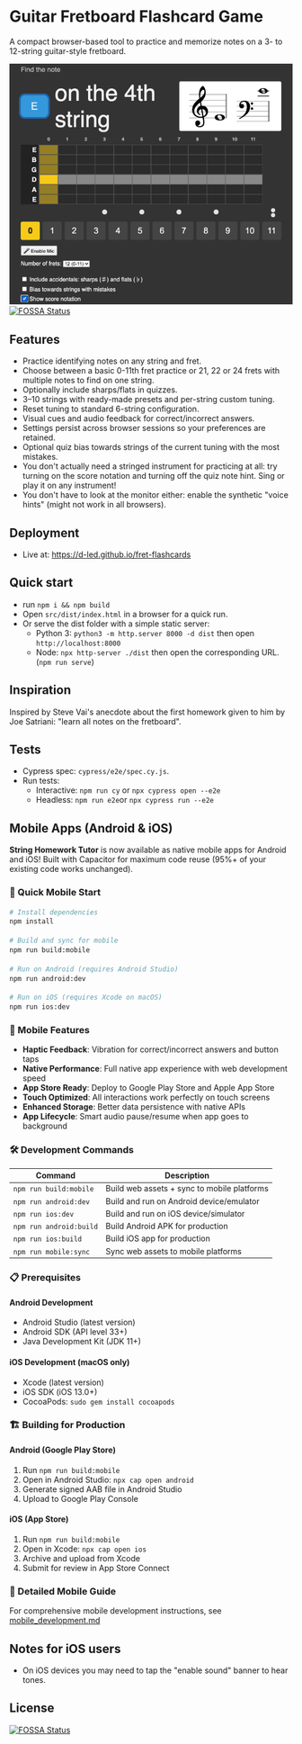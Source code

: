 # Guitar Fretboard Flashcard Game

A compact browser-based tool to practice and memorize notes on a 3- to 12-string guitar-style fretboard.

![screenshot](./docs/img/app-screenshot-auto.png)
[![FOSSA Status](https://app.fossa.com/api/projects/git%2Bgithub.com%2Fd-led%2Ffret-flashcards.svg?type=shield)](https://app.fossa.com/projects/git%2Bgithub.com%2Fd-led%2Ffret-flashcards?ref=badge_shield)

## Features

- Practice identifying notes on any string and fret.
- Choose between a basic 0-11th fret practice or 21, 22 or 24 frets with multiple notes to find on one string.
- Optionally include sharps/flats in quizzes.
- 3–10 strings with ready-made presets and per-string custom tuning.
- Reset tuning to standard 6-string configuration.
- Visual cues and audio feedback for correct/incorrect answers.
- Settings persist across browser sessions so your preferences are retained.
- Optional quiz bias towards strings of the current tuning with the most mistakes.
- You don't actually need a stringed instrument for practicing at all: try turning on the score notation and turning off the quiz note hint. Sing or play it on any instrument!
- You don't have to look at the monitor either: enable the synthetic "voice hints" (might not work in all browsers).

## Deployment

- Live at: https://d-led.github.io/fret-flashcards

## Quick start

- run `npm i && npm build`
- Open `src/dist/index.html` in a browser for a quick run.
- Or serve the dist folder with a simple static server:
  - Python 3: `python3 -m http.server 8000 -d dist` then open `http://localhost:8000`
  - Node: `npx http-server ./dist` then open the corresponding URL. (`npm run serve`)

## Inspiration

Inspired by Steve Vai's anecdote about the first homework given to him by Joe Satriani: "learn all notes on the fretboard".

## Tests

- Cypress spec: `cypress/e2e/spec.cy.js`.
- Run tests:
  - Interactive: `npm run cy` or `npx cypress open --e2e`
  - Headless: `npm run e2e`or `npx cypress run --e2e`

## Mobile Apps (Android & iOS)

**String Homework Tutor** is now available as native mobile apps for Android and iOS! Built with Capacitor for maximum code reuse (95%+ of your existing code works unchanged).

### 🚀 Quick Mobile Start

```bash
# Install dependencies
npm install

# Build and sync for mobile
npm run build:mobile

# Run on Android (requires Android Studio)
npm run android:dev

# Run on iOS (requires Xcode on macOS)
npm run ios:dev
```

### 📱 Mobile Features

- **Haptic Feedback**: Vibration for correct/incorrect answers and button taps
- **Native Performance**: Full native app experience with web development speed
- **App Store Ready**: Deploy to Google Play Store and Apple App Store
- **Touch Optimized**: All interactions work perfectly on touch screens
- **Enhanced Storage**: Better data persistence with native APIs
- **App Lifecycle**: Smart audio pause/resume when app goes to background

### 🛠️ Development Commands

| Command                 | Description                                 |
| ----------------------- | ------------------------------------------- |
| `npm run build:mobile`  | Build web assets + sync to mobile platforms |
| `npm run android:dev`   | Build and run on Android device/emulator    |
| `npm run ios:dev`       | Build and run on iOS device/simulator       |
| `npm run android:build` | Build Android APK for production            |
| `npm run ios:build`     | Build iOS app for production                |
| `npm run mobile:sync`   | Sync web assets to mobile platforms         |

### 📋 Prerequisites

#### Android Development

- Android Studio (latest version)
- Android SDK (API level 33+)
- Java Development Kit (JDK 11+)

#### iOS Development (macOS only)

- Xcode (latest version)
- iOS SDK (iOS 13.0+)
- CocoaPods: `sudo gem install cocoapods`

### 🏗️ Building for Production

#### Android (Google Play Store)

1. Run `npm run build:mobile`
2. Open in Android Studio: `npx cap open android`
3. Generate signed AAB file in Android Studio
4. Upload to Google Play Console

#### iOS (App Store)

1. Run `npm run build:mobile`
2. Open in Xcode: `npx cap open ios`
3. Archive and upload from Xcode
4. Submit for review in App Store Connect

### 📖 Detailed Mobile Guide

For comprehensive mobile development instructions, see [mobile_development.md](./docs/development/mobile_development.md)

## Notes for iOS users

- On iOS devices you may need to tap the "enable sound" banner to hear tones.

## License

[![FOSSA Status](https://app.fossa.com/api/projects/git%2Bgithub.com%2Fd-led%2Ffret-flashcards.svg?type=large)](https://app.fossa.com/projects/git%2Bgithub.com%2Fd-led%2Ffret-flashcards?ref=badge_large)
